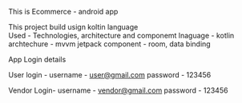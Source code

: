 This is Ecommerce - android app

This project build usign koltin language  
Used - Technologies, architecture and componemt
lnaguage - kotlin
archtechure - mvvm 
jetpack component - room, data binding 

App Login details 

User login -
 username - user@gmail.com
 password - 123456

 Vendor Login-
  username - vendor@gmail.com
  password - 123456
 
